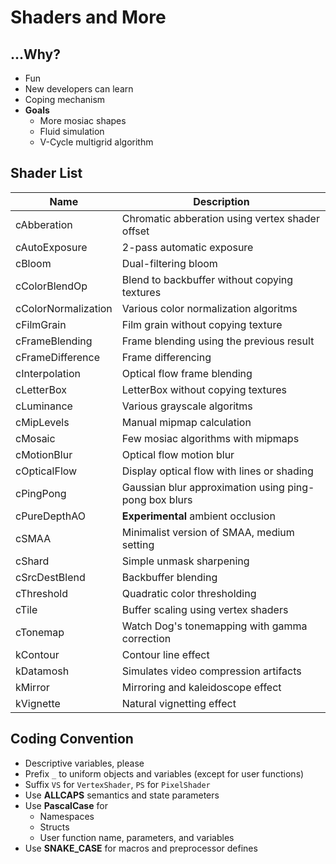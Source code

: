 
# Shaders and More

## ...Why?

+ Fun
+ New developers can learn
+ Coping mechanism
+ **Goals**
  + More mosiac shapes
  + Fluid simulation
  + V-Cycle multigrid algorithm

## Shader List

Name|Description
----|-----------
cAbberation         | Chromatic abberation using vertex shader offset
cAutoExposure       | 2-pass automatic exposure
cBloom              | Dual-filtering bloom
cColorBlendOp       | Blend to backbuffer without copying textures
cColorNormalization | Various color normalization algoritms
cFilmGrain          | Film grain without copying texture
cFrameBlending      | Frame blending using the previous result
cFrameDifference    | Frame differencing
cInterpolation      | Optical flow frame blending
cLetterBox          | LetterBox without copying textures
cLuminance          | Various grayscale algoritms
cMipLevels          | Manual mipmap calculation
cMosaic             | Few mosiac algorithms with mipmaps
cMotionBlur         | Optical flow motion blur
cOpticalFlow        | Display optical flow with lines or shading
cPingPong           | Gaussian blur approximation using ping-pong box blurs
cPureDepthAO        | **Experimental** ambient occlusion
cSMAA               | Minimalist version of SMAA, medium setting
cShard              | Simple unmask sharpening
cSrcDestBlend       | Backbuffer blending
cThreshold          | Quadratic color thresholding
cTile               | Buffer scaling using vertex shaders
cTonemap            | Watch Dog's tonemapping with gamma correction
kContour            | Contour line effect
kDatamosh           | Simulates video compression artifacts
kMirror             | Mirroring and kaleidoscope effect
kVignette           | Natural vignetting effect

## Coding Convention

+ Descriptive variables, please
+ Prefix `_` to uniform objects and variables (except for user functions)
+ Suffix `VS` for `VertexShader`, `PS` for `PixelShader`
+ Use **ALLCAPS** semantics and state parameters
+ Use **PascalCase** for
  + Namespaces
  + Structs
  + User function name, parameters, and variables
+ Use **SNAKE_CASE** for macros and preprocessor defines
